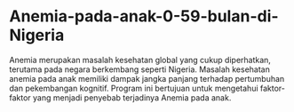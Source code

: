 # Anemia-pada-anak-0-59-bulan-di-Nigeria
Anemia merupakan masalah kesehatan global yang cukup diperhatkan, terutama pada negara berkembang seperti Nigeria. Masalah kesehatan anemia pada anak memiliki dampak jangka panjang terhadap pertumbuhan dan pekembangan kognitif. Program ini bertujuan untuk mengetahui faktor-faktor yang menjadi penyebab terjadinya Anemia pada anak.
